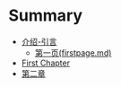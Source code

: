 # Summary

* [介绍-引言](README.md)
  * [第一页\(firstpage.md\)](di-yi-987528-firstpage-md.md)
* [First Chapter](chapter1.md)
* [第二章](di-er-zhang.md)



